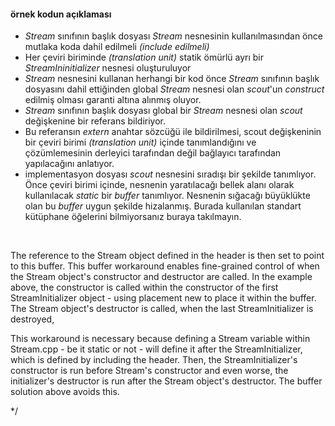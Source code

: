#### örnek kodun açıklaması

- _Stream_ sınıfının başlık dosyası _Stream_ nesnesinin kullanılmasından önce mutlaka koda dahil edilmeli _(include edilmeli)_
- Her çeviri biriminde _(translation unit)_ statik ömürlü ayrı bir _StreamIninitializer_ nesnesi oluşturuluyor
- _Stream_ nesnesini kullanan herhangi bir kod önce _Stream_ sınıfının  başlık dosyasını dahil ettiğinden global _Stream_ nesnesi olan _scout_'un _construct_ edilmiş olması garanti altına alınmış oluyor.
- _Stream_ sınıfının başlık dosyası global bir _Stream_ nesnesi olan _scout_ değişkenine bir referans bildiriyor.
- Bu referansın _extern_ anahtar sözcüğü ile bildirilmesi, scout değişkeninin bir çeviri birimi _(translation unit)_ içinde tanımlandığını ve 
çözümlemesinin derleyici tarafından değil bağlayıcı tarafından yapılacağını anlatıyor.
- implementasyon dosyası _scout_ nesnesini sıradışı bir şekilde tanımlıyor.
Önce çeviri birimi içinde, nesnenin yaratılacağı bellek alanı olarak kullanılacak _static_ bir _buffer_ tanımlıyor.
Nesnenin sığacağı büyüklükte olan bu _buffer_ uygun şekilde hizalanmış.
Burada kullanılan standart kütüphane öğelerini bilmiyorsanız buraya takılmayın.
<br>


The reference to the Stream object defined in the header is then set to point to this buffer.
This buffer workaround enables fine-grained control of when the Stream object's constructor and destructor are called. 
In the example above, the constructor is called within the constructor of the first StreamInitializer object - 
using placement new to place it within the buffer. The Stream object's destructor is called, when the last StreamInitializer is destroyed,

This workaround is necessary because defining a Stream variable within Stream.cpp - be it static or not - will define it after the StreamInitializer, 
which is defined by including the header. 
Then, the StreamInitializer's constructor is run before Stream's constructor and even worse, 
the initializer's destructor is run after the Stream object's destructor. The buffer solution above avoids this.


*/
